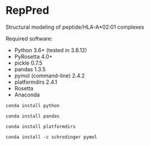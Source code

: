 # RepPred
Structural modeling of peptide/HLA-A*02:01 complexes

Required software:
- Python 3.6+ (tested in 3.8.12)
- PyRosetta 4.0+
- pickle 0.7.5
- pandas 1.3.5
- pymol (command-line) 2.4.2
- platformdirs 2.4.1
- Rosetta
- Anaconda


`conda install python`

`conda install pandas`

`conda install platformdirs`

`conda install -c schrodinger pymol`
